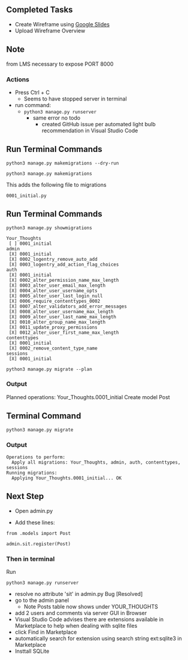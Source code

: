 ## Completed Tasks

- Create Wireframe using [Google Slides](https://www.google.com/slides/about/)
- Upload Wireframe Overview

## Note

from LMS 
necessary to expose PORT 8000

### Actions
- Press Ctrl + C
    - Seems to have stopped server in terminal
- run command:
    - `python3 manage.py runserver`
        - same error no todo
            - created GitHub issue 
                per automated light bulb recommendation
                in Visual Studio Code

## Run Terminal Commands

```
python3 manage.py makemigrations --dry-run
```

```
python3 manage.py makemigrations
```

This adds the following file to migrations

```
0001_initial.py
```

## Run Terminal Commands

```
python3 manage.py showmigrations
```

```
Your_Thoughts
 [ ] 0001_initial
admin
 [X] 0001_initial
 [X] 0002_logentry_remove_auto_add
 [X] 0003_logentry_add_action_flag_choices
auth
 [X] 0001_initial
 [X] 0002_alter_permission_name_max_length
 [X] 0003_alter_user_email_max_length
 [X] 0004_alter_user_username_opts
 [X] 0005_alter_user_last_login_null
 [X] 0006_require_contenttypes_0002
 [X] 0007_alter_validators_add_error_messages
 [X] 0008_alter_user_username_max_length
 [X] 0009_alter_user_last_name_max_length
 [X] 0010_alter_group_name_max_length
 [X] 0011_update_proxy_permissions
 [X] 0012_alter_user_first_name_max_length
contenttypes
 [X] 0001_initial
 [X] 0002_remove_content_type_name
sessions
 [X] 0001_initial
```

```
python3 manage.py migrate --plan
```

### Output
Planned operations:
Your_Thoughts.0001_initial
    Create model Post

## Terminal Command

```
python3 manage.py migrate
```

### Output

```
Operations to perform:
  Apply all migrations: Your_Thoughts, admin, auth, contenttypes, sessions
Running migrations:
  Applying Your_Thoughts.0001_initial... OK
```

## Next Step

- Open admin.py

- Add these lines:

```
from .models import Post

admin.sit.register(Post)
```

### Then in terminal

Run

```
python3 manage.py runserver
```

- resolve no attribute 'sit' in admin.py Bug [Resolved]
- go to the admin panel
    - Note Posts table now shows under YOUR_THOUGHTS
- add 2 users and comments via server GUI in Browser
- Visual Studio Code advises there are extensions available in Marketplace to help when dealing with sqlite files
- click Find in Marketplace
- automatically search for extension using search string ext:sqlite3 in Marketplace
- Insttall SQLite